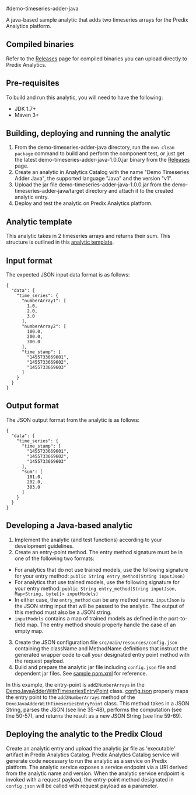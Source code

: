 #demo-timeseries-adder-java

A java-based sample analytic that adds two timeseries arrays for the Predix Analytics platform.

## Compiled binaries
Refer to the [Releases](https://github.com/PredixDev/predix-analytics-sample/releases) page for compiled binaries you can upload directly to Predix Analytics.

## Pre-requisites
To build and run this analytic, you will need to have the following:

- JDK 1.7+
- Maven 3+

## Building, deploying and running the analytic
1. From the demo-timeseries-adder-java directory, run the `mvn clean package` command to build and perform the component test, or just get the latest demo-timeseries-adder-java-1.0.0.jar binary from the [Releases](https://github.com/PredixDev/predix-analytics-sample/releases) page.
2. Create an analytic in Analytics Catalog with the name "Demo Timeseries Adder Java", the supported language "Java" and the version "v1".
3. Upload the jar file demo-timeseries-adder-java-1.0.0.jar from the demo-timeseries-adder-java/target directory and attach it to the created analytic entry.
4. Deploy and test the analytic on Predix Analytics platform.

## Analytic template
This analytic takes in 2 timeseries arrays and returns their sum. This structure is outlined in this [analytic template](demo-timeseries-adder-template.json).

## Input format
The expected JSON input data format is as follows:
```
{
  "data": {
    "time_series": {
      "numberArray1": [
        1.0,
        2.0,
        3.0
      ],
      "numberArray2": [
        100.0,
        200.0,
        300.0
      ],
      "time_stamp": [
        "1455733669601",
        "1455733669602",
        "1455733669603"
      ]
    }
  }
}
```

## Output format
The JSON output format from the analytic is as follows:
```
{
  "data": {
    "time_series": {
      "time_stamp": [
        "1455733669601",
        "1455733669602",
        "1455733669603"
      ],
      "sum": [
        101.0,
        202.0,
        303.0
      ]
    }
  }
}
```

## Developing a Java-based analytic
1. Implement the analytic (and test functions) according to your development guidelines.
2. Create an entry-point method.  The entry method signature must be in one of the following two formats:
 * For analytics that do not use trained models, use the following signature for your entry method:
  `public String entry_method(String inputJson)`
 * For analytics that use trained models, use the following signature for your entry method:
  `public String entry_method(String inputJson, Map<String, byte[]> inputModels)`
 * In either case, the `entry_method` can be any method name. `inputJson` is the JSON string input that will be passed to the analytic. The output of this method must also be a JSON string.
 * `inputModels` contains a map of trained models as defined in the port-to-field map. The entry method should properly handle the case of an empty map.
3. Create the JSON configuration file `src/main/resources/config.json` containing the className and MethodName definitions that instruct the generated wrapper code to call your designated entry point method with the request payload.
4. Build and prepare the analytic jar file including `config.json` file and dependent jar files. See [sample pom.xml](pom.xml) for reference.

In this example, the entry-point is `add2NumberArrays` in the [DemoJavaAdderWithTimeseriesEntryPoint](src/main/java/com/ge/predix/analytics/demo/java/DemoJavaAdderWithTimeseriesEntryPoint.java ) class.
[config.json](src/main/resources/config.json) properly maps the entry point to the `add2NumberArrays` method of the `DemoJavaAdderWithTimeseriesEntryPoint` class.
This method takes in a JSON String, parses the JSON (see line 35-48), performs the computation (see line 50-57), and returns the result as a new JSON String (see line 59-69).

## Deploying the analytic to the Predix Cloud
Create an analytic entry and upload the analytic jar file as 'executable' artifact in Predix Analytics Catalog. Predix Analytics Catalog service will generate code necessary to run the analytic as a service on Predix platform. The analytic service exposes a service endpoint via a URI derived from the analytic name and version.  When the analytic service endpoint is invoked with a request payload, the entry-point method designated in `config.json` will be called with request payload as a parameter.


